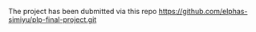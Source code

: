 The project has been dubmitted via this repo https://github.com/elphas-simiyu/plp-final-project.git

